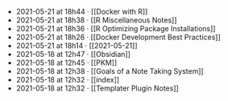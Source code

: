 - 2021-05-21 at 18h44 · [[Docker with R]]
- 2021-05-21 at 18h38 · [[R Miscellaneous Notes]]
- 2021-05-21 at 18h36 · [[R Optimizing Package Installations]]
- 2021-05-21 at 18h26 · [[Docker Development Best Practices]]
- 2021-05-21 at 18h14 · [[2021-05-21]]
- 2021-05-18 at 12h47 · [[Obsidian]]
- 2021-05-18 at 12h45 · [[PKM]]
- 2021-05-18 at 12h38 · [[Goals of a Note Taking System]]
- 2021-05-18 at 12h32 · [[index]]
- 2021-05-18 at 12h32 · [[Templater Plugin Notes]]
